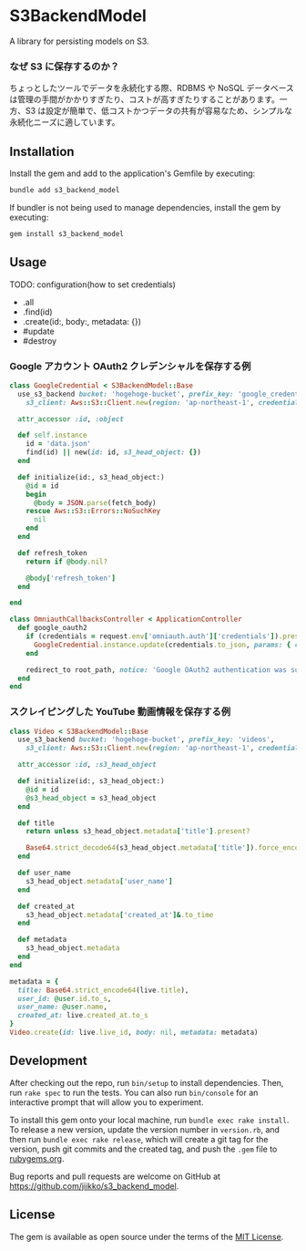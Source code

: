 # S3BackendModel

A library for persisting models on S3.

### なぜ S3 に保存するのか？

ちょっとしたツールでデータを永続化する際、RDBMS や NoSQL データベースは管理の手間がかかりすぎたり、コストが高すぎたりすることがあります。一方、S3 は設定が簡単で、低コストかつデータの共有が容易なため、シンプルな永続化ニーズに適しています。

## Installation

Install the gem and add to the application's Gemfile by executing:

```bash
bundle add s3_backend_model
```

If bundler is not being used to manage dependencies, install the gem by executing:

```bash
gem install s3_backend_model
```

## Usage

TODO: configuration(how to set credentials)

- .all
- .find(id)
- .create(id:, body:, metadata: {})
- #update
- #destroy

### Google アカウント OAuth2 クレデンシャルを保存する例

```ruby
class GoogleCredential < S3BackendModel::Base
  use_s3_backend bucket: 'hogehoge-bucket', prefix_key: 'google_credentials',
    s3_client: Aws::S3::Client.new(region: 'ap-northeast-1', credentials: Aws::Credentials.new(ENV.fetch('AWS_S3_ACCESS_KEY_ID'), ENV.fetch('AWS_S3_SECRET_ACCESS_KEY')))

  attr_accessor :id, :object

  def self.instance
    id = 'data.json'
    find(id) || new(id: id, s3_head_object: {})
  end

  def initialize(id:, s3_head_object:)
    @id = id
    begin
      @body = JSON.parse(fetch_body)
    rescue Aws::S3::Errors::NoSuchKey
      nil
    end
  end

  def refresh_token
    return if @body.nil?

    @body['refresh_token']
  end

end
```

```ruby
class OmniauthCallbacksController < ApplicationController
  def google_oauth2
    if (credentials = request.env['omniauth.auth']['credentials']).present?
      GoogleCredential.instance.update(credentials.to_json, params: { content_type: 'application/json' })
    end

    redirect_to root_path, notice: 'Google OAuth2 authentication was successful.'
  end
end
```

### スクレイピングした YouTube 動画情報を保存する例

```ruby
class Video < S3BackendModel::Base
  use_s3_backend bucket: 'hogehoge-bucket', prefix_key: 'videos',
    s3_client: Aws::S3::Client.new(region: 'ap-northeast-1', credentials: Aws::Credentials.new(ENV.fetch('AWS_S3_ACCESS_KEY_ID'), ENV.fetch('AWS_S3_SECRET_ACCESS_KEY')))

  attr_accessor :id, :s3_head_object

  def initialize(id:, s3_head_object:)
    @id = id
    @s3_head_object = s3_head_object
  end

  def title
    return unless s3_head_object.metadata['title'].present?

    Base64.strict_decode64(s3_head_object.metadata['title']).force_encoding('UTF-8')
  end

  def user_name
    s3_head_object.metadata['user_name']
  end

  def created_at
    s3_head_object.metadata['created_at']&.to_time
  end

  def metadata
    s3_head_object.metadata
  end
end
```

```ruby
metadata = {
  title: Base64.strict_encode64(live.title),
  user_id: @user.id.to_s,
  user_name: @user.name,
  created_at: live.created_at.to_s
}
Video.create(id: live.live_id, body: nil, metadata: metadata)
```

## Development

After checking out the repo, run `bin/setup` to install dependencies. Then, run `rake spec` to run the tests. You can also run `bin/console` for an interactive prompt that will allow you to experiment.

To install this gem onto your local machine, run `bundle exec rake install`. To release a new version, update the version number in `version.rb`, and then run `bundle exec rake release`, which will create a git tag for the version, push git commits and the created tag, and push the `.gem` file to [rubygems.org](https://rubygems.org).

Bug reports and pull requests are welcome on GitHub at https://github.com/jiikko/s3_backend_model.

## License

The gem is available as open source under the terms of the [MIT License](https://opensource.org/licenses/MIT).

